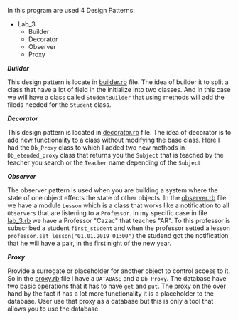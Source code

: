 
In this program are used 4 Design Patterns:

  * Lab_3
    * Builder
    * Decorator
    * Observer
    * Proxy



***Builder***

  This design pattern is locate in [builder.rb](https://github.com/UnnemotionalHyena/IPP/blob/master/Lab_3/builder.rb) file. The idea of builder it to split a class that have a lot of field in the initialize into two classes. And in this case we will have a class called `StudentBuilder` that using methods will add the fileds needed for the `Student` class.

***Decorator***

  This design pattern is located in [decorator.rb](https://github.com/UnnemotionalHyena/IPP/blob/master/Lab_3/decorator.rb) file. The idea of decorator is to add new functionality to a class without modifying the base class. Here I had the `Db_Proxy` class to which I added two new methods in `Db_etended_proxy` class that returns you the `Subject` that is teached by the teacher you search or the `Teacher` name depending of the `Subject`

***Observer***

  The observer pattern is used when you are building a system where the state of one object effects the state of other objects. In the [observer.rb](https://github.com/UnnemotionalHyena/IPP/blob/master/Lab_3/observer.rb) file we have a module `Lesson` which is a class that works like a notification to all `Observers` that are listening to a `Professor`. In my specific case in file [lab_3.rb](https://github.com/UnnemotionalHyena/IPP/blob/master/Lab_3/lab_3.rb) we have a Professor "Cazac" that teaches "AR". To this professor is subscribed a student `first_student` and when the professor setted a lesson `professor.set_lesson("01.01.2019 01:00")` the studend got the notification that he will have a pair, in the first night of the new year.

***Proxy***

  Provide a surrogate or placeholder for another object to control access to it. So in the [proxy.rb](https://github.com/UnnemotionalHyena/IPP/blob/master/Lab_3/proxy.rb) file I have a `DATABASE` and a `Db_Proxy`. The database have two basic operations that it has to have `get` and `put`. The proxy on the over hand by the fact it has a lot more functionality it is a placeholder to the database. User use that proxy as a database but this is only a tool that allows you to use the database.
